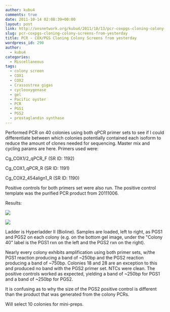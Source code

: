 ```yaml
---
author: kubu4
comments: true
date: 2011-10-14 02:08:39+00:00
layout: post
link: http://onsnetwork.org/kubu4/2011/10/13/pcr-coxpgs-cloning-colony-screens-from-yesterday/
slug: pcr-coxpgs-cloning-colony-screens-from-yesterday
title: PCR - COX/PGS Cloning Colony Screens from yesterday
wordpress_id: 290
author:
  - kubu4
categories:
  - Miscellaneous
tags:
  - colony screen
  - COX1
  - COX2
  - Crassostrea gigas
  - cyclooxygenase
  - gel
  - Pacific oyster
  - PCR
  - PGS1
  - PGS2
  - prostaglandin synthase
---
```


Performed PCR on 40 colonies using both qPCR primer sets to see if I could differentiate between which colonies potentially contained each isoform to reduce the amount of clones needed for sequencing. Master mix and cycling params are here. Primers used were:

Cg_COX1/2_qPCR_F (SR ID: 1192)

Cg_COX1_qPCR_R (SR ID: 1191)

Cg_COX2_454align1_R (SR ID: 1190)

Positive controls for both primers set were also run. The positive control template was the purified PCR product from 20111006.

Results:

![](http://eagle.fish.washington.edu/Arabidopsis/20111013-01.JPG)

![](http://eagle.fish.washington.edu/Arabidopsis/20111013-02.JPG)

Ladder is Hyperladder II (Bioline). Samples are loaded, left to right, as PGS1 and PGS2 on each colony (e.g. on the bottom gel image, under the "Colony 40" label is the PGS1 rxn on the left and the PGS2 rxn on the right).

Nearly every colony exhibits amplification using both primer sets, w/the PGS1 reaction producing a band of ~250bp and the PGS2 reaction producing a band of ~750bp. Colonies 18 and 28 are an exception to this and produced no band with the PGS2 primer set. NTCs were clean. The positive controls worked as expected, yielding a band of ~250bp for PGS1 and a band of ~250bp for PGS2.

It is confusing as to why the size of the PGS2 positive control is different than the product that was generated from the colony PCRs.

Will select 10 colonies for mini-preps.
